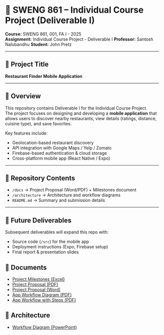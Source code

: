 # 📱 SWENG 861 – Individual Course Project (Deliverable I)
**Course:** SWENG 861, 001, FA I - 2025  
**Assignment:** Individual Course Project - Deliverable I
**Professor:**  Santosh Nalubandhu 
**Student:** John Pretz  

---

## 📑 Project Title
**Restaurant Finder Mobile Application**

---

## 📘 Overview
This repository contains Deliverable I for the Individual Course Project.  
The project focuses on designing and developing a **mobile application** that allows users to discover nearby restaurants, view details (ratings, distance, cuisine type), and save favorites.  

Key features include:
- Geolocation-based restaurant discovery  
- API integration with Google Maps / Yelp / Zomato  
- Firebase-based authentication & cloud storage  
- Cross-platform mobile app (React Native / Expo)  

---

## 📂 Repository Contents
- `/docs` → Project Proposal (Word/PDF) + Milestones document  
- `/architecture` → Architecture and workflow diagrams  
- `README.md` → Summary and submission details  

---

## 🔮 Future Deliverables
Subsequent deliverables will expand this repo with:
- Source code (`/src`) for the mobile app  
- Deployment instructions (Expo, Firebase setup)  
- Final report & presentation slides  

## 📂 Documents

- [Project Milestones (Excel)](doc/Project_Milestones.xlsx)
- [Project Proposal (PDF)](doc/John_Pretz_SWENG861_Project_Proposal.pdf)
- [Project Proposal (Word)](doc/John_Pretz_SWENG861_Project_Proposal.docx)
- [App Workflow Diagram (PDF)](doc/app_workflow.pdf)
- [App Workflow with Steps (PDF)](doc/app_workflow_with_steps.pdf)

## 📂 Architecture

- [Workflow Diagram (PowerPoint)](architecture/workflow_diagram.pptx)
